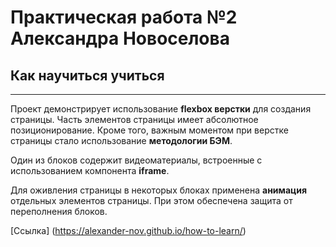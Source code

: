 # Практическая работа №2 Александра Новоселова
## Как научиться учиться
---

Проект демонстрирует использование **flexbox верстки** для создания страницы. Часть элементов страницы имеет абсолютное позиционирование.
Кроме того, важным моментом при верстке страницы стало использование  **методологии БЭМ**.

Один из блоков содержит видеоматериалы, встроенные с использованием компонента **iframe**.

Для оживления страницы в некоторых блоках применена **анимация** отдельных элементов страницы. При этом обеспечена защита от переполнения блоков.

[Ссылка] (https://alexander-nov.github.io/how-to-learn/)
